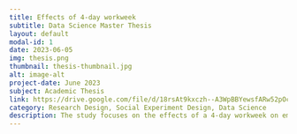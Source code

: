 ```yaml
---
title: Effects of 4-day workweek
subtitle: Data Science Master Thesis 
layout: default
modal-id: 1
date: 2023-06-05
img: thesis.png
thumbnail: thesis-thumbnail.jpg
alt: image-alt
project-date: June 2023
subject: Academic Thesis
link: https://drive.google.com/file/d/18rsAt9kxczh--A3WpBBYewsfARw52pOc/view?usp=drive_link
category: Research Design, Social Experiment Design, Data Science
description: The study focuses on the effects of a 4-day workweek on employee turnover intent, considering factors such as mental health awareness, technological advancements, and employee perceptions. The research aims to test the hypothesis that a 4-day workweek increases turnover and whether male employees prefer it over a 5-day week. An Otree-based web application, which showed that a 4-day workweek did not increase turnover overall, was used to collect data. However, male participants expressed a preference for a shorter workweek, which correlated with an increased turnover tendency.
---
```

